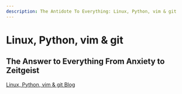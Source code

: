 ```yaml
---
description: The Antidote To Everything: Linux, Python, vim & git
---
```


# Linux, Python, vim & git
## The Answer to Everything From Anxiety to Zeitgeist

[Linux, Python, vim & git Blog](/blog/)
